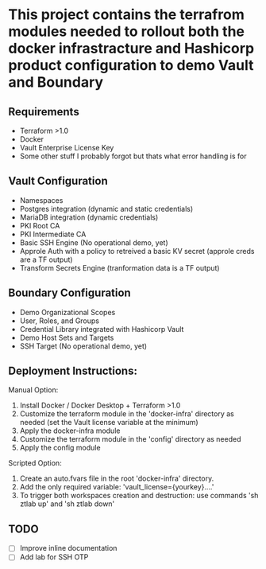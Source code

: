 # This project contains the terrafrom modules needed to rollout both the docker infrastracture and Hashicorp product configuration to demo Vault and Boundary

## Requirements
- Terraform >1.0
- Docker
- Vault Enterprise License Key
- Some other stuff I probably forgot but thats what error handling is for
## Vault Configuration
- Namespaces
- Postgres integration (dynamic and static credentials)
- MariaDB integration (dynamic credentials)
- PKI Root CA
- PKI Intermediate CA
- Basic SSH Engine (No operational demo, yet)
- Approle Auth with a policy to retreived a basic KV secret (approle creds are a TF output)
- Transform Secrets Engine (tranformation data is a TF output)

## Boundary Configuration
- Demo Organizational Scopes
- User, Roles, and Groups
- Credential Library integrated with Hashicorp Vault
- Demo Host Sets and Targets
- SSH Target (No operational demo, yet)

## Deployment Instructions:

Manual Option:

  1. Install Docker / Docker Desktop + Terraform >1.0
  2. Customize the terraform module in the 'docker-infra' directory as needed (set the Vault license variable at the minimum)
  3. Apply the docker-infra module
  4. Customize the terraform module in the 'config' directory as needed
  5. Apply the config module

Scripted Option:

  1. Create an auto.fvars file in the root 'docker-infra' directory.
  2. Add the only required variable: 'vault_license={yourkey}....'
  4. To trigger both workspaces creation and destruction: use commands 'sh ztlab up' and 'sh ztlab down'


## TODO
- [ ] Improve inline documentation
- [ ] Add lab for SSH OTP
